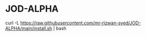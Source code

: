 # JOD-ALPHA

curl -L https://raw.githubusercontent.com/mr-rizwan-syed/JOD-ALPHA/main/install.sh | bash
